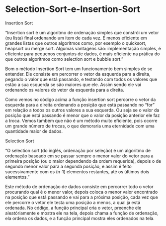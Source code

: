 # Selection-Sort-e-Insertion-Sort

Insertion Sort 

 “Insertion sort é um algoritmo de ordenação simples que constrói um vetor (ou lista) final ordenando um item de cada vez. É menos eficiente em grandes listas que outros algoritmos como, por exemplo o quicksort, heapsort ou merge sort. Algumas vantagens são: implementação simples, é eficiente para pequenos conjuntos de dados, é mais eficiente na prática do que outros algoritmos como selection sort e bubble sort.”

Bom o método Insertion Sort tem um funcionamento bem simples de se entender. Ele consiste em percorrer o vetor da esquerda para a direita, pegando o valor que está passando, e testando com todos os valores que estão a sua esquerda se são maiores que ele. Assim sendo ele vai ordenando os valores do vetor da esquerda para a direita.

Como vemos no código acima a função insertion sort percorre o vetor da esquerda para a direita ordenando a posição que está passando no “for” em relação a todos os outros valores a sua esquerda. Ou seja se o valor da posição que está passando é menor que o valor da posição anterior ele faz a troca.
Vemos também que não é um método muito eficiente, pois ocorre um grande número de trocas, o que demoraria uma eternidade com uma quantidade maior de dados.

Selection Sort 

 “O selection sort (do inglês, ordenação por seleção) é um algoritmo de ordenação  baseado em se passar sempre o menor valor do vetor para a primeira posição (ou o maior dependendo da ordem requerida), depois o de segundo menor valor para a segunda posição, e assim é feito sucessivamente com os (n-1) elementos restantes, até os últimos dois elementos.”

Este método de ordenação de dados consiste em percorrer todo o vetor procurando qual é o menor valor, depois coloca o menor valor encontrado na posição que está passando e vai para a próxima posição, cada vez que ele percorre o vetor ele testa uma posição a menos, a qual ja está ordenada.
No código, a função principal cria o vetor, preenche ele aleatóriamente e mostra ele na tela, depois chama a função de ordenação, ela ordena os dados, e a função principal mostra eles ordenados na tela.
